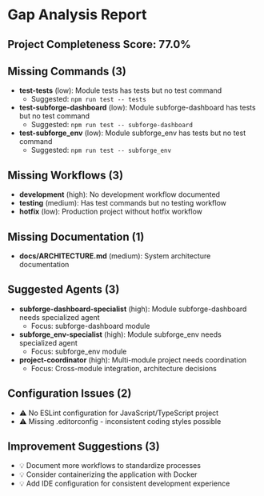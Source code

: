 # Gap Analysis Report

## Project Completeness Score: 77.0%

## Missing Commands (3)
- **test-tests** (low): Module tests has tests but no test command
  - Suggested: `npm run test -- tests`
- **test-subforge-dashboard** (low): Module subforge-dashboard has tests but no test command
  - Suggested: `npm run test -- subforge-dashboard`
- **test-subforge_env** (low): Module subforge_env has tests but no test command
  - Suggested: `npm run test -- subforge_env`

## Missing Workflows (3)
- **development** (high): No development workflow documented
- **testing** (medium): Has test commands but no testing workflow
- **hotfix** (low): Production project without hotfix workflow

## Missing Documentation (1)
- **docs/ARCHITECTURE.md** (medium): System architecture documentation

## Suggested Agents (3)
- **subforge-dashboard-specialist** (high): Module subforge-dashboard needs specialized agent
  - Focus: subforge-dashboard module
- **subforge_env-specialist** (high): Module subforge_env needs specialized agent
  - Focus: subforge_env module
- **project-coordinator** (high): Multi-module project needs coordination
  - Focus: Cross-module integration, architecture decisions

## Configuration Issues (2)
- ⚠️ No ESLint configuration for JavaScript/TypeScript project
- ⚠️ Missing .editorconfig - inconsistent coding styles possible

## Improvement Suggestions (3)
- 💡 Document more workflows to standardize processes
- 💡 Consider containerizing the application with Docker
- 💡 Add IDE configuration for consistent development experience
